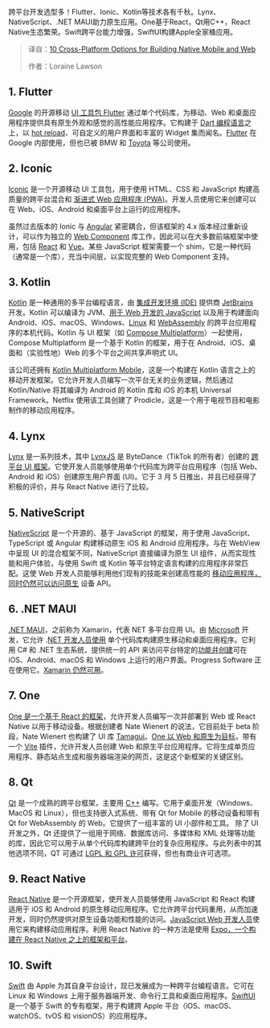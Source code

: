 
<!--
title: 构建原生移动和Web应用的10种跨平台方案
cover: https://cdn.thenewstack.io/media/2025/05/8ec7897a-skyscraper-building-apps-2.jpg
summary: 跨平台开发选型多！Flutter、Ionic、Kotlin等技术各有千秋。Lynx、NativeScript、.NET MAUI助力原生应用。One基于React，Qt用C++，React Native生态繁荣。Swift跨平台能力增强，SwiftUI构建Apple全家桶应用。
-->

跨平台开发选型多！Flutter、Ionic、Kotlin等技术各有千秋。Lynx、NativeScript、.NET MAUI助力原生应用。One基于React，Qt用C++，React Native生态繁荣。Swift跨平台能力增强，SwiftUI构建Apple全家桶应用。

> 译自：[10 Cross-Platform Options for Building Native Mobile and Web](https://thenewstack.io/10-cross-platform-options-for-building-native-mobile-and-web/)
> 
> 作者：Loraine Lawson

## 1. Flutter

[Google](https://cloud.google.com/?utm_content=inline+mention) 的开源移动 [UI 工具包 Flutter](https://github.com/flutter) 通过单个代码库，为移动、Web 和桌面应用程序提供具有原生外观和感觉的高性能应用程序。它构建于 [Dart 编程语言](https://thenewstack.io/week-programming-ashes-arises-dart-2/)之上，以 [hot reload](https://docs.flutter.dev/tools/hot-reload)、可自定义的用户界面和丰富的 Widget 集而闻名。[Flutter](https://thenewstack.io/flutter-fever-adoption-grows-and-spreads-to-embedded-devices/) 在 Google 内部使用，但也已被 BMW 和 [Toyota](https://thenewstack.io/how-toyota-drove-agile-load-testing-to-the-cloud/) 等公司使用。

## 2. Iconic

[Iconic](https://github.com/iconic) 是一个开源移动 UI 工具包，用于使用 HTML、CSS 和 JavaScript 构建高质量的跨平台混合和 [渐进式 Web 应用程序 (PWA)](https://thenewstack.io/growth-of-progressive-web-apps/)。开发人员使用它来创建可以在 Web、iOS、Android 和桌面平台上运行的应用程序。

虽然过去版本的 Ionic 与 [Angular](https://thenewstack.io/angular-shares-potential-ideas-for-2025-improvements/) 紧密耦合，但该框架的 4.x 版本经过重新设计，可以作为独立的 [Web Component](https://thenewstack.io/introduction-to-web-components-and-how-to-start-using-them/) 库工作，因此可以在大多数前端框架中使用，包括 [React](https://thenewstack.io/react-adds-new-experimental-animation-feature/) 和 [Vue](https://thenewstack.io/a-peek-at-whats-next-for-vue/)。某些 JavaScript 框架需要一个 shim，它是一种代码（通常是一个库），充当中间层，以实现完整的 Web Component 支持。

## 3. Kotlin

[Kotlin](https://thenewstack.io/how-to-handle-platform-specific-dependencies-in-kotlin-multiplatform/) 是一种通用的多平台编程语言，由 [集成开发环境 (IDE)](https://thenewstack.io/agentic-ides-next-frontier-in-intelligent-coding/) 提供商 [JetBrains](https://thenewstack.io/jetbrains-agentic-ai-assistant-helps-automate-coding-tasks/) 开发。Kotlin 可以编译为 JVM、[用于 Web 开发的 JavaScript](https://thenewstack.io/javascript-framework-reality-check-whats-actually-working/) 以及用于构建面向 Android、iOS、macOS、Windows、[Linux](https://thenewstack.io/introduction-to-linux-operating-system/) 和 [WebAssembly](https://thenewstack.io/top-5-uses-of-webassembly-for-web-developers/) 的跨平台应用程序的本机代码。Kotlin 与 UI 框架（如 [Compose Multiplatform](https://github.com/JetBrains/compose-multiplatform)）一起使用，Compose Multiplatform 是一个基于 Kotlin 的框架，用于在 Android、iOS、桌面和（实验性地）Web 的多个平台之间共享声明式 UI。

该公司还拥有 [Kotlin Multiplatform Mobile](https://www.jetbrains.com/kotlin-multiplatform/)，这是一个构建在 Kotlin 语言之上的移动开发框架。它允许开发人员编写一次平台无关的业务逻辑，然后通过 Kotlin/Native 将其编译为 Android 的 Kotlin 库和 iOS 的本机 Universal Framework。Netflix 使用该工具创建了 Prodicle，这是一个用于电视节目和电影制作的移动应用程序。

## 4. Lynx

[Lynx](https://github.com/lynx-family) 是一系列技术，其中 [LynxJS](https://github.com/lynx-family/lynx) 是 ByteDance（TikTok 的所有者）创建的 [跨平台 UI 框架](https://thenewstack.io/cross-platform-ui-framework-lynx-competes-with-react-native/)。它使开发人员能够使用单个代码库为跨平台应用程序（包括 Web、Android 和 iOS）创建原生用户界面 (UI)。它于 3 月 5 日推出，并且已经获得了积极的评价，并与 React Native 进行了比较。

## 5. NativeScript

[NativeScript](https://github.com/nativescript) 是一个开源的、基于 JavaScript 的框架，用于使用 JavaScript、TypeScript 或 Angular 构建移动原生 iOS 和 Android 应用程序。与在 WebView 中呈现 UI 的混合框架不同，NativeScript 直接编译为原生 UI 组件，从而实现性能和用户体验，与使用 Swift 或 Kotlin 等平台特定语言构建的应用程序非常匹配。这使 Web 开发人员能够利用他们现有的技能来创建高性能的 [移动应用程序，同时仍然可以访问原生](https://thenewstack.io/beta-solution-helps-frontend-developers-make-native-mobile-apps/) 设备 API。

## 6. .NET MAUI
[.NET MAUI](https://github.com/dotnet/maui)，之前称为 Xamarin，代表 NET 多平台应用 UI。由 [Microsoft](https://news.microsoft.com/?utm_content=inline+mention) 开发，它允许 .[NET 开发人员使用](https://thenewstack.io/what-net-maui-can-do-for-frontend-and-web-developers/) 单个代码库构建原生移动和桌面应用程序。它利用 C# 和 .NET 生态系统，提供统一的 API 来访问平台特定的[功能并创建](https://thenewstack.io/using-apis-with-low-code-tools-9-best-practices/)可在 iOS、Android、macOS 和 Windows 上运行的用户界面。Progress Software 正在使用它。[Xamarin 仍然可用](https://github.com/xamarin)。

## 7. One

[One 是一个基于 React 的框架](https://thenewstack.io/one-lets-frontend-devs-build-once-deploy-web-and-native-apps)，允许开发人员编写一次并部署到 Web 或 React Native 以用于移动设备。根据创建者 Nate Wienert 的说法，它目前处于 beta 阶段，Nate Wienert 也构建了 UI 库 [Tamagui](https://github.com/tamagui/tamagui)。[One 以 Web 和原生为目标](https://thenewstack.io/one-lets-frontend-devs-build-once-deploy-web-and-native-apps/)，带有一个 [Vite](https://thenewstack.io/vites-new-rust-based-javascript-bundler-available-in-beta/) 插件，允许开发人员创建 Web 和原生平台应用程序。它将生成单页应用程序、静态站点生成和服务器端渲染的网页，这是这个新框架的关键区别。

## 8. Qt

[Qt](https://www.qt.io/download-dev) 是一个成熟的跨平台框架，主要用 [C++](https://thenewstack.io/bjarne-stroustrup-on-how-he-sees-c-evolving/) 编写。它用于桌面开发（Windows、MacOS 和 Linux），但也支持嵌入式系统、带有 Qt for Mobile 的移动设备和带有 Qt for WebAssembly 的 Web。它提供了一组丰富的 UI 小部件和工具。
除了 UI 开发之外，Qt 还提供了一组用于网络、数据库访问、多媒体和 XML 处理等功能的库，因此它可以用于从单个代码库构建跨平台的复杂应用程序。与此列表中的其他选项不同，QT 可通过 [LGPL 和 GPL 许可](https://www.qt.io/licensing/open-source-lgpl-obligations)获得，但也有商业许可选项。

## 9. React Native

[React Native](https://github.com/facebook/react-native) 是一个开源框架，使开发人员能够使用 JavaScript 和 React 构建适用于 iOS 和 Android 的原生移动应用程序。它允许跨平台代码重用，从而加速开发，同时仍然提供对原生设备功能和性能的访问。[JavaScript Web 开发人员](https://thenewstack.io/web-development-in-2023-javascript-still-rules-ai-emerges/)使用它来构建移动应用程序。利用 React Native 的一种方法是使用 [Expo，一个构建在 React Native 之上的框架和平台](https://github.com/expo/expo)。

## 10. Swift

[Swift](https://github.com/swiftlang/swift) 由 Apple 为其自身平台设计，现已发展成为一种跨平台编程语言。它可在 Linux 和 Windows 上用于服务器端开发、命令行工具和桌面应用程序。[SwiftUI](https://developer.apple.com/xcode/swiftui/) 是一个基于 Swift 的专有框架，用于构建跨 Apple 平台（iOS、macOS、watchOS、tvOS 和 visionOS）的应用程序。
